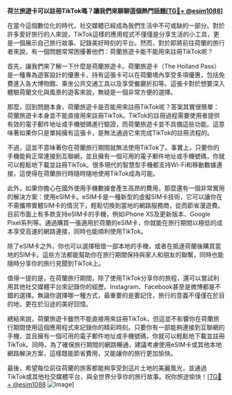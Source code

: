 **荷兰旅遊卡可以註冊TikTok嗎？讓我們來聊聊這個熱門話題[[TG💪+ @esim1088](https://t.me/s/esim1088)]**

在當今這個數位化的時代，社交媒體已經成為我們生活中不可或缺的一部分。對於許多愛好旅行的人來說，TikTok這樣的應用程式不僅僅是分享生活的小工具，更是一個展示自己旅行故事、記錄美好時刻的平台。然而，對於即將前往荷蘭的旅行者來說，有一個問題常常困擾著他們：荷蘭旅遊卡能不能用來註冊TikTok呢？

首先，讓我們來了解一下什麼是荷蘭旅遊卡。荷蘭旅遊卡（The Holland Pass）是一種專為遊客設計的優惠卡，持有這張卡可以在荷蘭境內享受多項優惠，包括免費進入各大博物館、乘坐公共交通工具以及享受餐廳折扣等。這張卡對於想要深入體驗荷蘭文化與風景的遊客來說，無疑是一個非常方便的選擇。

那麼，回到問題本身，荷蘭旅遊卡是否能用來註冊TikTok呢？答案其實很簡單：荷蘭旅遊卡本身並不能直接用來註冊TikTok。TikTok的註冊過程需要使用者提供有效的電子郵件地址或手機號碼進行驗證，而荷蘭旅遊卡並不具備這些功能。這意味著如果你只是單純擁有這張卡，是無法通過它來完成TikTok的註冊流程的。

不過，這並不意味著你在荷蘭旅行期間就無法使用TikTok了。事實上，只要你的手機能夠正常連接到互聯網，並且擁有一個可用的電子郵件地址或手機號碼，你就可以輕鬆地下載並註冊TikTok。很多現代的智慧型手機都支持Wi-Fi和移動數據連接，這使得在荷蘭旅行時隨時隨地使用TikTok成為可能。

此外，如果你擔心在國外使用手機數據會產生高昂的費用，那麼還有一個非常實用的解決方案：使用eSIM卡。eSIM卡是一種新型的虛擬SIM卡技術，它可以讓你在不需攜帶實體SIM卡的情況下，輕鬆切換到當地的網路服務商，從而節省漫遊費。目前市面上有多款支持eSIM卡的手機，例如iPhone XS及更新版本、Google Pixel系列等。通過購買一張適用於荷蘭的eSIM卡，你就能在旅行期間以極低的成本享受高速的網路連接，同時也能順利使用TikTok。

除了eSIM卡之外，你也可以選擇租借一部本地的手機，或者在抵達荷蘭後購買當地的SIM卡。這些方法都能幫助你在旅行期間保持與家人和朋友的聯繫，同時也能隨時分享你的旅行見聞到TikTok上。

值得一提的是，在荷蘭旅行期間，除了使用TikTok分享你的旅程，還可以嘗試利用其他社交媒體平台來記錄你的經歷。Instagram、Facebook甚至是微博都是不錯的選擇。無論你選擇哪一種方式，最重要的是要記住，旅行的意義不僅僅在於目的地，更在於沿途的美好回憶。

總結來說，荷蘭旅遊卡雖然不能直接用來註冊TikTok，但這並不影響你在荷蘭旅行期間使用這個應用程式來記錄你的精彩時刻。只要你有一部能夠連接到互聯網的手機，並且擁有一個可用的電子郵件地址或手機號碼，你就可以輕鬆地下載並註冊TikTok。同時，為了確保旅行期間的網路暢通，建議考慮使用eSIM卡或其他本地網路解決方案，這樣既能節省費用，又能讓你的旅行更加愉快。

最後，希望每位前往荷蘭的旅客都能夠享受到這片土地的美麗風光，並通過TikTok或其他社交媒體平台，與全世界分享你的旅行故事。祝你旅途愉快！[[TG💪+ @esim1088](https://t.me/s/esim1088) ![Image](https://i.postimg.cc/4NQfJmqS/Snipaste-2025-05-13-00-14-12.png)]